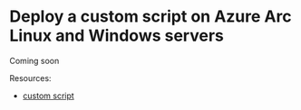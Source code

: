 # Deploy a custom script on Azure Arc Linux and Windows servers

Coming soon

Resources:
* [custom script](https://azurearcjumpstart.io/azure_arc_jumpstart/azure_arc_servers/day2/arc_vm_extension_customscript_arm/)